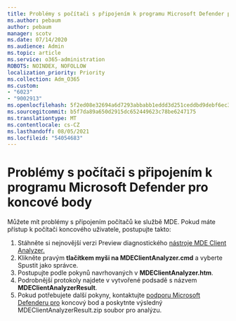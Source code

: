 ```yaml
---
title: Problémy s počítači s připojením k programu Microsoft Defender pro koncové body
ms.author: pebaum
author: pebaum
manager: scotv
ms.date: 07/14/2020
ms.audience: Admin
ms.topic: article
ms.service: o365-administration
ROBOTS: NOINDEX, NOFOLLOW
localization_priority: Priority
ms.collection: Adm_O365
ms.custom:
- "6023"
- "9002913"
ms.openlocfilehash: 5f2ed08e32694a6d7293abbabb1eddd3d251ceddbd9debf6ec3143bb4fed86db
ms.sourcegitcommit: b5f7da89a650d2915dc652449623c78be6247175
ms.translationtype: MT
ms.contentlocale: cs-CZ
ms.lasthandoff: 08/05/2021
ms.locfileid: "54054683"
---
```

# <a name="issues-with-onboarding-machines-to-microsoft-defender-for-endpoints"></a>Problémy s počítači s připojením k programu Microsoft Defender pro koncové body

Můžete mít problémy s připojením počítačů ke službě MDE. Pokud máte přístup k počítači koncového uživatele, postupujte takto:

1. Stáhněte si nejnovější verzi Preview diagnostického [nástroje MDE Client Analyzer.](https://aka.ms/betamdeanalyzer)
2. Klikněte pravým **tlačítkem myši na MDEClientAnalyzer.cmd** a vyberte Spustit jako správce.
3. Postupujte podle pokynů navrhovaných v **MDEClientAnalyzer.htm**.
4. Podrobnější protokoly najdete v vytvořené podsadě s názvem **MDEClientAnalyzerResult**.
5. Pokud potřebujete další pokyny, kontaktujte [podporu Microsoft Defenderu pro](https://docs.microsoft.com/windows/security/threat-protection/microsoft-defender-atp/contact-support) koncový bod a poskytnte výsledný MDEClientAnalyzerResult.zip soubor pro analýzu.
